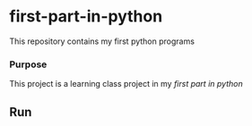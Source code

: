 # first-part-in-python
This repository contains my first python programs

### Purpose
This project is a learning class project in my *first part in python*


## Run
